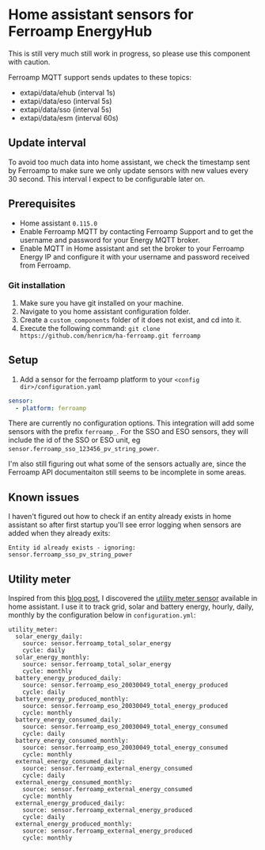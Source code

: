 # Home assistant sensors for Ferroamp EnergyHub
This is still very much still work in progress, so please use this component with caution.

Ferroamp MQTT support sends updates to these topics:

 * extapi/data/ehub (interval 1s)
 * extapi/data/eso (interval 5s)
 * extapi/data/sso (interval 5s)
 * extapi/data/esm (interval 60s)

## Update interval

To avoid too much data into home assistant, we check the timestamp sent by Ferroamp to make sure we only update sensors with new values every 30 second. This interval I expect to be configurable later on.

## Prerequisites
- Home assistant `0.115.0`
- Enable Ferroamp MQTT by contacting Ferroamp Support and to get the username and password for your Energy MQTT broker.
- Enable MQTT in Home assistant and set the broker to your Ferroamp Energy IP and configure it with your username and password received from Ferroamp.

### Git installation

1. Make sure you have git installed on your machine.
2. Navigate to you home assistant configuration folder.
3. Create a `custom_components` folder of it does not exist, and cd into it.
4. Execute the following command: `git clone https://github.com/henricm/ha-ferroamp.git ferroamp`

## Setup

1. Add a sensor for the ferroamp platform to your `<config dir>/configuration.yaml`

```yaml
sensor:
  - platform: ferroamp
```

There are currently no configuration options. This integration will add some sensors with the prefix `ferroamp_`. For the SSO and ESO sensors, they will include the id of the SSO or ESO unit, eg `sensor.ferroamp_sso_123456_pv_string_power`. 

I'm also still figuring out what some of the sensors actually are, since the Ferroamp API documentaiton still seems to be incomplete in some areas.

## Known issues

I haven't figured out how to check if an entity already exists in home assistant so after first startup you'll see error logging when sensors are added when they already exits:
```
Entity id already exists - ignoring: sensor.ferroamp_sso_pv_string_power
```

## Utility meter

Inspired from this [blog post](https://www.planet4.se/home-assistant-and-solar-panel-dashboards/), I discovered the [utility meter sensor](https://www.home-assistant.io/integrations/utility_meter/) available in home assistant. I use it to track grid, solar and battery energy, hourly, daily, monthly by the configuration below in `configuration.yml`:

```
utility_meter:
  solar_energy_daily:
    source: sensor.ferroamp_total_solar_energy
    cycle: daily
  solar_energy_monthly:
    source: sensor.ferroamp_total_solar_energy
    cycle: monthly
  battery_energy_produced_daily:
    source: sensor.ferroamp_eso_20030049_total_energy_produced
    cycle: daily
  battery_energy_produced_monthly:
    source: sensor.ferroamp_eso_20030049_total_energy_produced
    cycle: monthly
  battery_energy_consumed_daily:
    source: sensor.ferroamp_eso_20030049_total_energy_consumed
    cycle: daily
  battery_energy_consumed_monthly:
    source: sensor.ferroamp_eso_20030049_total_energy_consumed
    cycle: monthly
  external_energy_consumed_daily:
    source: sensor.ferroamp_external_energy_consumed
    cycle: daily
  external_energy_consumed_monthly:
    source: sensor.ferroamp_external_energy_consumed
    cycle: monthly
  external_energy_produced_daily:
    source: sensor.ferroamp_external_energy_produced
    cycle: daily
  external_energy_produced_monthly:
    source: sensor.ferroamp_external_energy_produced
    cycle: monthly   
 ```
